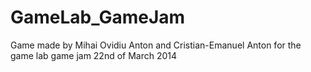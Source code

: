 GameLab_GameJam
===============

Game made by Mihai Ovidiu Anton and Cristian-Emanuel Anton for the game lab game jam 22nd of March 2014
